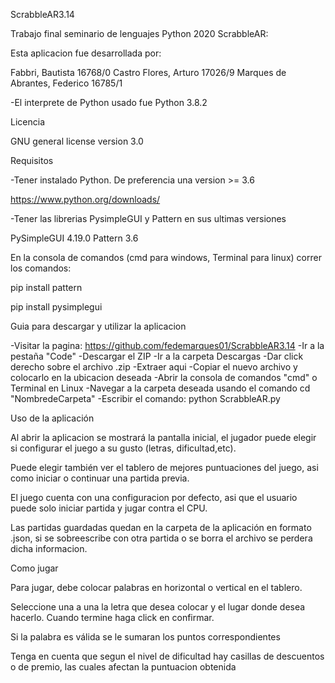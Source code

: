 ScrabbleAR3.14

Trabajo final seminario de lenguajes Python 2020 ScrabbleAR:

Esta aplicacion fue desarrollada por:

Fabbri, Bautista 16768/0 Castro Flores, Arturo 17026/9 Marques de Abrantes, Federico 16785/1

-El interprete de Python usado fue Python 3.8.2

Licencia

GNU general license version 3.0

Requisitos

-Tener instalado Python. De preferencia una version >= 3.6

https://www.python.org/downloads/

-Tener las librerias PysimpleGUI y Pattern en sus ultimas versiones

PySimpleGUI 4.19.0 Pattern 3.6

En la consola de comandos (cmd para windows, Terminal para linux) correr los comandos:

pip install pattern

pip install pysimplegui

Guia para descargar y utilizar la aplicacion

-Visitar la pagina: https://github.com/fedemarques01/ScrabbleAR3.14 -Ir a la pestaña "Code" -Descargar el ZIP -Ir a la carpeta Descargas -Dar click derecho sobre el archivo .zip -Extraer aqui -Copiar el nuevo archivo y colocarlo en la ubicacion deseada -Abrir la consola de comandos "cmd" o Terminal en Linux -Navegar a la carpeta deseada usando el comando cd "NombredeCarpeta" -Escribir el comando: python ScrabbleAR.py

Uso de la aplicación

Al abrir la aplicacion se mostrará la pantalla inicial, el jugador puede elegir si configurar el juego a su gusto (letras, dificultad,etc).

Puede elegir también ver el tablero de mejores puntuaciones del juego, asi como iniciar o continuar una partida previa.

El juego cuenta con una configuracion por defecto, asi que el usuario puede solo iniciar partida y jugar contra el CPU.

Las partidas guardadas quedan en la carpeta de la aplicación en formato .json, si se sobreescribe con otra partida o se borra el archivo se perdera dicha informacion.

Como jugar

Para jugar, debe colocar palabras en horizontal o vertical en el tablero.

Seleccione una a una la letra que desea colocar y el lugar donde desea hacerlo. Cuando termine haga click en confirmar.

Si la palabra es válida se le sumaran los puntos correspondientes

Tenga en cuenta que segun el nivel de dificultad hay casillas de descuentos o de premio, las cuales afectan la puntuacion obtenida
